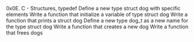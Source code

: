 0x0E. C - Structures, typedef
Define a new type struct dog with specific elements
Write a function that initialize a variable of type struct dog
Write a function that prints a struct dog
Define a new type dog_t as a new name for the type struct dog
Write a function that creates a new dog
Write a function that frees dogs

